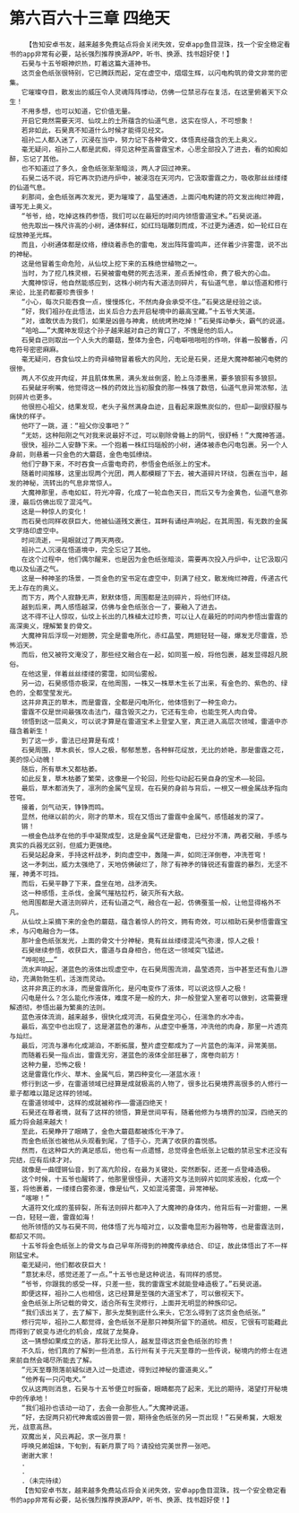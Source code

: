 # 第六百六十三章 四绝天
        【告知安卓书友，越来越多免费站点将会关闭失效，安卓app鱼目混珠，找一个安全稳定看书的app非常有必要，站长强烈推荐换源APP，听书、换源、找书超好使！】
       石昊与十五爷眼神炽热，盯着这篇大道神书。
       这页金色纸张很特别，它已腾跃而起，定在虚空中，熠熠生辉，以闪电构筑的骨文非常的密集。
       它璀璨夺目，散发出的威压令人灵魂阵阵悸动，仿佛一位禁忌存在复活，在这里俯着天下众生！
       不用多想，也可以知道，它价值无量。
       开启它竟然需要天河、仙坟上的土所蕴含的仙道气息，这实在惊人，不可想象！
       若非如此，石昊真不知道什么时候才能得见经文。
       祖孙二人都入迷了，沉浸在当中，努力记下各种骨文，体悟真经蕴含的无上奥义。
       毫无疑问，祖孙二人都是武痴，得见这种至高雷霆宝术，心思全部投入了进去，看的如痴如醉，忘记了其他。
       也不知道过了多久，金色纸张渐渐暗淡，两人才回过神来。
       石昊二话不说，将它再次扔进丹炉中，被浸泡在天河内，它汲取雷霆之力，吸收那丝丝缕缕的仙道气息。
       刹那间，金色纸张再次发光，更为璀璨了，晶莹通透，上面闪电构建的符文发出绚烂神霞，谱写无上奥义。
       “爷爷，给，吃掉这株药参悟，我们可以在最短的时间内领悟雷道宝术。”石昊说道。
       他先取出一株尺许高的小树，通体鲜红，如红玛瑙雕刻而成，不过更为通透，如一轮红日在绽放神圣光辉。
       而且，小树通体都是纹络，缭绕着赤色的雷电，发出阵阵雷鸣声，还伴着少许雾霭，说不出的神秘。
       这是他冒着生命危险，从仙坟上挖下来的五株绝世植物之一。
       当时，为了挖几株灵根，石昊被雷电劈的死去活来，差点丢掉性命，费了极大的心血。
       大魔神惊讶，他自然能感应到，这株小树内有大道法则碎片，有仙道气息，单以悟道和修行来论，比圣药都要珍贵很多！
       “小心，每次只能吞食一点，慢慢炼化，不然肉身会承受不住。”石昊这是经验之谈。
       “好，我们祖孙在此悟法，出关后合力去开启秘境中的最高宝藏。”十五爷大笑道。
       “对，谁敢伏击为我们，如果是凶兽与神禽，统统烤熟吃掉！”石昊挥动拳头，霸气的说道。
       “哈哈……”大魔神发现这个孙子越来越对自己的胃口了，不愧是他的后人。
       石昊自己则取出一个人头大的蘑菇，整体为金色，闪电噼啪啪啦的作响，伴着一股馨香，闪电符号密密麻麻。
       毫无疑问，吞食仙坟上的奇异植物冒着极大的风险，无论是石昊，还是大魔神都被闪电劈的很惨。
       两人不仅皮开肉绽，并且肌体焦黑，满头发丝倒竖，脸上乌漆墨黑，要多狼狈有多狼狈。
       石昊龇牙咧嘴，他觉得这一株的药效比当初服食的那一株强了数倍，仙道气息异常浓郁，法则碎片也更多。
       他很担心祖父，结果发现，老头子虽然满身血迹，且看起来跟焦炭似的，但却一副很舒服与痛快的样子。
       他吓了一跳，道：“祖父你没事吧？”
       “无妨，这种阳刚之气对我来说最好不过，可以剔除骨骼上的阴气，很舒畅！”大魔神答道。
       很快，祖孙二人安静下来。一个抱着一株红玛瑙般的小树，通体被赤色闪电包裹。另一个人身前，则悬着一只金色的大蘑菇，金色电弧缭绕。
       他们宁静下来，不时吞食一点雷电奇药，参悟金色纸张上的宝术。
       随着时间推移，这里出现两个光团，两人都模糊了下去，被大道碎片环绕，包裹在当中，越发的神秘，流转出的气息非常惊人。
       大魔神那里，赤电如虹，符光冲霄，化成了一轮血色天日，而后又专为金黄色，仙道气息弥漫，最后仿佛出现了混沌气。
       这是一种惊人的变化！
       而石昊也同样收获巨大，他被仙道残文裹住，耳畔有诵经声响起，在其周围，有无数的金属文字烙印虚空中。
       时间流逝，一晃眼就过了两天两夜。
       祖孙二人沉浸在悟道境中，完全忘记了其他。
       在这个过程中，他们偶尔醒来，也是因为金色纸张暗淡，需要再次投入丹炉中，让它汲取闪电以及仙道之气。
       这是一种神圣的场景，一页金色的宝书定在虚空中，刻满了经文，散发绚烂神霞，传递古代无上存在的奥义。
       而下方，两个人寂静无声，默默体悟，周围都是法则碎片，将他们环绕。
       越到后来，两人感悟越深，仿佛与金色纸张合一了，要融入了进去。
       这不得不让人惊叹，仙坟上长出的几株植太过珍贵，可以让人在最短的时间内参悟出雷霆的高深奥义，理解繁复的骨文。
       大魔神背后浮现一对翅膀，完全是雷电所化，赤红晶莹，两翅轻轻一碰，爆发无尽雷霆，恐怖滔天。
       而后，他又被符文淹没了，那些经文融合在一起，如同茧一般，将他包裹，越发显得超凡脱俗。
       在他这里，伴着丝丝缕缕的雾霭，如同仙雾般。
       另一边，石昊感悟亦极深，在他周围，一株又一株草木生长了出来，有金色的、紫色的、绿色的，全都莹莹发光。
       这并非真正的草木，而是雷霆，全都是闪电所化，他体悟到了一种生命力。
       雷霆不仅是世间最强攻击法门，蕴含毁灭之力，它还有生命，也能生死人肉白骨。
       领悟到这一层奥义，可以说才算是在雷道宝术上登堂入室，真正进入高层次领域，雷道中亦蕴含着新生！
       到了这一步，雷法已经算是有成！
       石昊周围，草木疯长，惊人之极，郁郁葱葱，各种鲜花绽放，无比的娇艳，那是雷霆之花，美的惊心动魄！
       随后，所有草木又都枯萎。
       如此反复，草木枯萎了繁荣，这像是一个轮回，险些勾动起石昊自身的宝术——轮回。
       最后，草木都消失了，凛冽的金属气呈现，在石昊的身前与背后，一根又一根金属战矛指向苍穹。
       接着，剑气动天，铮铮而鸣。
       显然，他继以前的火，刚才的草木，现在又悟出了雷霆中金属气，感悟越发的深了。
       锵！
       一根金色战矛在他的手中凝聚成型，这是金属气还是雷电，已经分不清，两者交融，手感与真实的兵器无区别，但威力更强绝。
       石昊站起身来，手持这杆战矛，刺向虚空中，轰隆一声，如同汪洋倒卷，冲洗苍穹！
       这一矛刺出，威力太强绝了，天地仿佛破烂了，除了有神矛的锋锐还有雷霆的暴烈，无坚不摧，神勇不可挡。
       而后，石昊平静了下来，盘坐在地，战矛消失。
       这一种感悟，主杀伐，金属气摧枯拉朽，破灭所有大敌。
       他周围都是大道法则碎片，还有仙道之气，融合在一起，仿佛蚕茧一般，让他显得格外不凡。
       从仙坟上采摘下来的金色的蘑菇，蕴含着惊人的符文，拥有奇效，可以相助石昊参悟雷霆宝术，与闪电融合为一体。
       那叶金色纸张发光，上面的骨文十分神秘，竟有丝丝缕缕混沌气弥漫，惊人之极！
       石昊继续参悟，收获巨大，雷道与自身相合，他在这一领域突飞猛进。
       “哗啦啦……”
       流水声响起，湛蓝色的液体出现虚空中，在石昊周围流淌，晶莹透亮，当中甚至还有鱼儿游动，充满勃勃生机，活泼而灵动。
       这并非真正的水泽，而是雷霆所化，是闪电变作了液体，可以说这惊人之极！
       闪电是什么？怎么能化作液体，难度不是一般的大，非一般登堂入室者可以做到，这需要理解透彻，参悟出最为繁奥的法则。
       蓝色液体流淌，越来越多，很快化成河流，石昊盘坐河心，任湍急的水冲击。
       最后，高空中也出现了，这是湛蓝色的瀑布，从虚空中垂落，冲洗他的肉身，那里一片透亮与灿烂。
       最后，河流与瀑布化成湖泊，不断拓展，整片虚空都成为了一片蓝色的海洋，异常美丽。
       而随着石昊一指点出，雷霆无穷，湛蓝色的液体全部狂暴了，席卷向前方！
       这种力量，恐怖之极！
       这是雷霆化作火、草木、金属气后，第四种变化——湛蓝水液！
       修行到这一步，在雷道领域已经算是成就极高的人物了，很多比石昊境界高很多的人修行一辈子都难以踏足这样的领域。
       在雷道领域中，这样的成就被称作——雷道四绝天！
       石昊还在尊者境，就有了这样的领悟，算是世间罕有，随着他修为与境界的加深，四绝天的威力将会越来越大！
       至此，石昊睁开了眼睛了，金色大蘑菇都被炼化干净了。
       而金色纸张也被他从头观看到尾，了悟于心，充满了收获的喜悦感。
       然而，在这种巨大的满足感后，他也有一点遗憾，总觉得金色纸张上记载的禁忌宝术还没有完结，应有后续才对。
       就像是一曲铿锵仙音，到了高亢阶段，在最为关键处，突然断裂，还差一点登峰造极。
       这个时候，十五爷也醒转了，他那里很怪异，大道符文与法则碎片如同浆液般，化成一个茧，将他裹着，一缕缕白雾弥漫，像是仙气，又如混沌雾霭，异常神秘。
       “喀嚓！”
       大道符文化成的茧碎裂，所有法则碎片都冲入了大魔神的身体内，他背后有一对雷翅，一黑一白，轻轻一震，雷霆如海！
       他所领悟的又与石昊不同，他体悟了光与暗对立，以及雷电显形为器物等，也是雷霆法则，都却又不同。
       十五爷将金色纸张上的骨文与自己早年所得到的神魔传承结合、印证，故此体悟出了不一样刚猛宝术。
       毫无疑问，他们都收获巨大！
       “意犹未尽，感觉还差了一点。”十五爷也是这种说法，有同样的感觉。
       “爷爷，你跟我的感受一样，只差一些，我的雷霆宝术就能登峰造极了。”石昊说道。
       即便这样，祖孙二人也相信，这已经算是至强的大道宝术了，可以傲视天下。
       金色纸张上所记载的骨文，适合所有生灵修行，上面并无明显的种族印记。
       “我们该出关了，去了解下，那头龙獒到底什么来头，它怎么得到了这页金色纸张。”
       修行完毕，祖孙二人都觉得，金色纸张不是那只神獒所留下的道统。相反，它很有可能藉此而得到了蜕变与进化的机会，成就了龙獒身。
       这一猜想如果成立的话，那将无比惊人，越发显得这页金色纸张的珍贵！
       不久后，他们真的了解到一些消息，五行州有关于元天至尊的一些传说，秘境内的修士在进来前自然会竭尽所能去了解。
       “元天至尊殒落前疑似进入过一处遗迹，得到过神秘的雷道奥义。”
       “他养有一只闪电犬。”
       仅从这两则消息，石昊与十五爷便立时振奋，眼睛都亮了起来，无比的期待，渴望打开秘境中的传承地！
       “我们祖孙也该动一动了，去会一会那些人。”大魔神说道。
       “好，去捉两只初代神禽或凶兽尝一尝，期待金色纸张的另一页出现！”石昊希冀，大眼发光，战意高昂。
       双魔出关，风云再起，求一张月票！
       呼唤兄弟姐妹，下旬到，有新月票了吗？请投给完美世界一张吧。
       谢谢大家！
       .
       .
       .（未完待续）
       【告知安卓书友，越来越多免费站点将会关闭失效，安卓app鱼目混珠，找一个安全稳定看书的app非常有必要，站长强烈推荐换源APP，听书、换源、找书超好使！】
